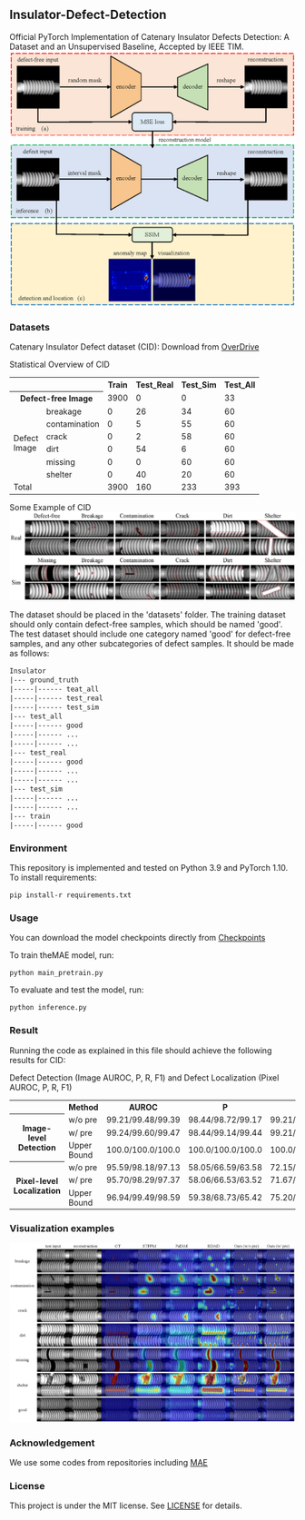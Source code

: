 ## Insulator-Defect-Detection
Official PyTorch Implementation of Catenary Insulator Defects Detection: A Dataset and an Unsupervised Baseline, Accepted by IEEE TIM.
![Framework](docs/overview.png)

### Datasets
Catenary Insulator Defect dataset (CID): Download from [OverDrive]()

Statistical Overview of CID
<table>
    <tr>
        <th colspan=2></th>
        <th>Train</th>
        <th>Test_Real</th>
        <th>Test_Sim</th>
        <th>Test_All</th>
    </tr>
    <tr>
    <th colspan=2 >Defect-free Image</th>
        <!-- bgcolor=#ffffcc-->
        <td>3900</td>
        <td>0</td>
        <td>0</td>
        <td>33</td>
    </tr>
    <tr>
        <td rowspan=6>Defect<br>Image</td>
        <td>breakage</td>
        <td>0</td>
        <td>26</td>
        <td>34</td>
        <td>60</td>
    </tr>
        <td>contamination</td>
        <td>0</td>
        <td>5</td>
        <td>55</td>
        <td>60</td>
    </tr>
        <td>crack</td>
        <td>0</td>
        <td>2</td>
        <td>58</td>
        <td>60</td>
    </tr>
        <td>dirt</td>
        <td>0</td>
        <td>54</td>
        <td>6</td>
        <td>60</td>
    </tr>
        <td>missing</td>
        <td>0</td>
        <td>0</td>
        <td>60</td>
        <td>60</td>
    </tr>
        <td>shelter</td>
        <td>0</td>
        <td>40</td>
        <td>20</td>
        <td>60</td>
    </tr>
    <tr>
        <td colspan=2 >Total</td>
        <td>3900</td>
        <td>160</td>
        <td>233</td>
        <td>393</td>
    </tr>
</table>

Some Example of CID
![Figure](./docs/dataset.png)

The dataset should be placed in the 'datasets' folder. 
The training dataset should only contain defect-free samples, which should be named 'good'. 
The test dataset should include one category named 'good' for defect-free samples, and any other subcategories of defect samples. It should be made as follows:

```shell
Insulator
|--- ground_truth
|-----|------ teat_all
|-----|------ test_real
|-----|------ test_sim
|--- test_all
|-----|------ good
|-----|------ ...
|-----|------ ...
|--- test_real
|-----|------ good
|-----|------ ...
|-----|------ ...
|--- test_sim
|-----|------ ...
|-----|------ ...
|--- train
|-----|------ good
```

### Environment
This repository is implemented and tested on Python 3.9 and PyTorch 1.10.
To install requirements:

```setup
pip install-r requirements.txt
```

### Usage
You can download the model checkpoints directly from [Checkpoints]()

To train theMAE model, run:

```train
python main_pretrain.py
```

To evaluate and test the model, run:

```eval
python inference.py
```


### Result
Running the code as explained in this file should achieve the following results for CID:

Defect Detection (Image AUROC, P, R, F1) and Defect Localization (Pixel AUROC, P, R, F1)

<table>
    <tr>
        <th> </th>
        <th>Method</th>
        <th>AUROC</th>
        <th>P</th>
        <th>R</th>
        <th>F1</th>
    </tr>
    <tr>
        <th rowspan=3>Image-level<br>Detection</th>
        <td>w/o pre</td>
        <td>99.21/99.48/99.39</td>
        <td>98.44/98.72/99.17</td>
        <td>99.21/99.14/99.21</td>
        <td>0.99/0.99/0.99</td>
    </tr>
        <td>w/ pre</td>
        <td>99.24/99.60/99.47</td>
        <td>98.44/99.14/99.44</td>
        <td>99.21/99.14/99.17</td>
        <td>0.99/0.99/0.99</td>
    </tr>
        <td>Upper Bound</td>
        <td>100.0/100.0/100.0</td>
        <td>100.0/100.0/100.0</td>
        <td>100.0/100.0/100.0</td>
        <td>1.00/1.00/1.00</td>
    </tr>
        <tr>
        <th rowspan=3>Pixel-level<br>Localization</th>
        <td>w/o pre</td>
        <td>95.59/98.18/97.13</td>
        <td>58.05/66.59/63.58</td>
        <td>72.15/77.31/75.51</td>
        <td>0.63/0.70/0.68</td>
    </tr>
        <td>w/ pre</td>
        <td>95.70/98.29/97.37</td>
        <td>58.06/66.53/63.52</td>
        <td>71.67/77.15/75.26</td>
        <td>0.63/0.70/0.68</td>
    </tr>
        <td>Upper Bound</td>
        <td>96.94/99.49/98.59</td>
        <td>59.38/68.73/65.42</td>
        <td>75.20/79.34/77.90</td>
        <td>0.65/0.73/0.70</td>
    </tr>
</table>

### Visualization examples

![Result](./docs/result.png)

### Acknowledgement

We use some codes from repositories including [MAE](https://github.com/facebookresearch/mae)

### License
This project is under the MIT license. See [LICENSE](./LICENSE) for details.